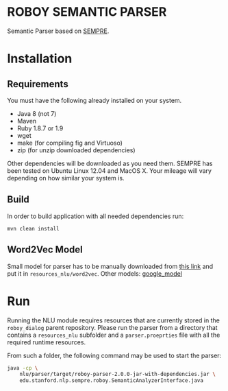 # ROBOY SEMANTIC PARSER

Semantic Parser based on [SEMPRE](https://nlp.stanford.edu/software/sempre/).

# Installation

## Requirements

You must have the following already installed on your system.

- Java 8 (not 7)
- Maven
- Ruby 1.8.7 or 1.9
- wget
- make (for compiling fig and Virtuoso)
- zip (for unzip downloaded dependencies)

Other dependencies will be downloaded as you need them. SEMPRE has been tested
on Ubuntu Linux 12.04 and MacOS X.  Your mileage will vary depending on how
similar your system is.

## Build

In order to build application with all needed dependencies run:
```
mvn clean install
```

## Word2Vec Model

Small model for parser has to be manually downloaded from [this link](https://drive.google.com/uc?export=download&confirm&id=1LVOKk7KnDIJphkHRZDa5fDm7ffIcS_Yz) and put it in `resources_nlu/word2vec`.
Other models:
[google_model](https://s3.amazonaws.com/dl4j-distribution/GoogleNews-vectors-negative300.bin.gz)

# Run

Running the NLU module requires resources that are currently stored in the `roboy_dialog` parent repository. Please run the parser from a directory that contains a `resources_nlu` subfolder and a `parser.proeprties` file with all the required runtime resources.

From such a folder, the following command may be used to start the parser:

```bash
java -cp \
    nlu/parser/target/roboy-parser-2.0.0-jar-with-dependencies.jar \
    edu.stanford.nlp.sempre.roboy.SemanticAnalyzerInterface.java
```

